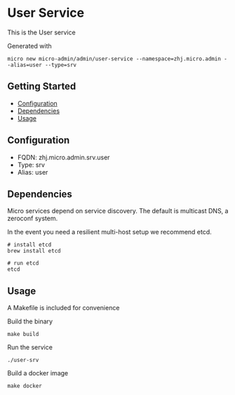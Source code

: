 # User Service

This is the User service

Generated with

```
micro new micro-admin/admin/user-service --namespace=zhj.micro.admin --alias=user --type=srv
```

## Getting Started

- [Configuration](#configuration)
- [Dependencies](#dependencies)
- [Usage](#usage)

## Configuration

- FQDN: zhj.micro.admin.srv.user
- Type: srv
- Alias: user

## Dependencies

Micro services depend on service discovery. The default is multicast DNS, a zeroconf system.

In the event you need a resilient multi-host setup we recommend etcd.

```
# install etcd
brew install etcd

# run etcd
etcd
```

## Usage

A Makefile is included for convenience

Build the binary

```
make build
```

Run the service
```
./user-srv
```

Build a docker image
```
make docker
```